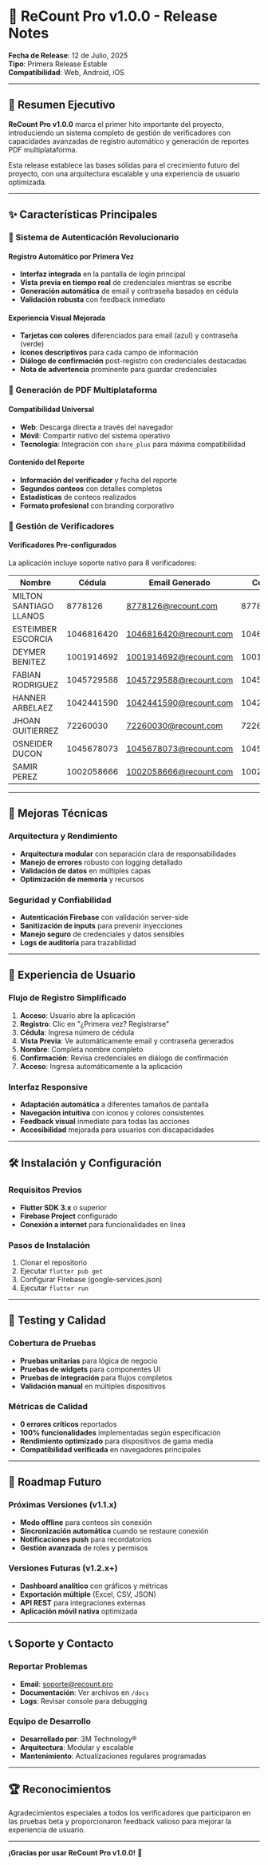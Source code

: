 # 🎉 ReCount Pro v1.0.0 - Release Notes

**Fecha de Release**: 12 de Julio, 2025  
**Tipo**: Primera Release Estable  
**Compatibilidad**: Web, Android, iOS

---

## 🌟 Resumen Ejecutivo

**ReCount Pro v1.0.0** marca el primer hito importante del proyecto, introduciendo un sistema completo de gestión de verificadores con capacidades avanzadas de registro automático y generación de reportes PDF multiplataforma.

Esta release establece las bases sólidas para el crecimiento futuro del proyecto, con una arquitectura escalable y una experiencia de usuario optimizada.

---

## ✨ Características Principales

### 🔐 Sistema de Autenticación Revolucionario

#### Registro Automático por Primera Vez
- **Interfaz integrada** en la pantalla de login principal
- **Vista previa en tiempo real** de credenciales mientras se escribe
- **Generación automática** de email y contraseña basados en cédula
- **Validación robusta** con feedback inmediato

#### Experiencia Visual Mejorada
- **Tarjetas con colores** diferenciados para email (azul) y contraseña (verde)
- **Iconos descriptivos** para cada campo de información
- **Diálogo de confirmación** post-registro con credenciales destacadas
- **Nota de advertencia** prominente para guardar credenciales

### 📄 Generación de PDF Multiplataforma

#### Compatibilidad Universal
- **Web**: Descarga directa a través del navegador
- **Móvil**: Compartir nativo del sistema operativo
- **Tecnología**: Integración con `share_plus` para máxima compatibilidad

#### Contenido del Reporte
- **Información del verificador** y fecha del reporte
- **Segundos conteos** con detalles completos
- **Estadísticas** de conteos realizados
- **Formato profesional** con branding corporativo

### 👥 Gestión de Verificadores

#### Verificadores Pre-configurados
La aplicación incluye soporte nativo para 8 verificadores:

| Nombre | Cédula | Email Generado | Contraseña |
|--------|--------|----------------|------------|
| MILTON SANTIAGO LLANOS | 8778126 | 8778126@recount.com | 8778126123 |
| ESTEIMBER ESCORCIA | 1046816420 | 1046816420@recount.com | 1046816420123 |
| DEYMER BENITEZ | 1001914692 | 1001914692@recount.com | 1001914692123 |
| FABIAN RODRIGUEZ | 1045729588 | 1045729588@recount.com | 1045729588123 |
| HANNER ARBELAEZ | 1042441590 | 1042441590@recount.com | 1042441590123 |
| JHOAN GUITIERREZ | 72260030 | 72260030@recount.com | 72260030123 |
| OSNEIDER DUCON | 1045678073 | 1045678073@recount.com | 1045678073123 |
| SAMIR PEREZ | 1002058666 | 1002058666@recount.com | 1002058666123 |

---

## 🔧 Mejoras Técnicas

### Arquitectura y Rendimiento
- **Arquitectura modular** con separación clara de responsabilidades
- **Manejo de errores** robusto con logging detallado
- **Validación de datos** en múltiples capas
- **Optimización de memoria** y recursos

### Seguridad y Confiabilidad
- **Autenticación Firebase** con validación server-side
- **Sanitización de inputs** para prevenir inyecciones
- **Manejo seguro** de credenciales y datos sensibles
- **Logs de auditoría** para trazabilidad

---

## 📱 Experiencia de Usuario

### Flujo de Registro Simplificado

1. **Acceso**: Usuario abre la aplicación
2. **Registro**: Clic en "¿Primera vez? Registrarse"
3. **Cédula**: Ingresa número de cédula
4. **Vista Previa**: Ve automáticamente email y contraseña generados
5. **Nombre**: Completa nombre completo
6. **Confirmación**: Revisa credenciales en diálogo de confirmación
7. **Acceso**: Ingresa automáticamente a la aplicación

### Interfaz Responsive
- **Adaptación automática** a diferentes tamaños de pantalla
- **Navegación intuitiva** con iconos y colores consistentes
- **Feedback visual** inmediato para todas las acciones
- **Accesibilidad** mejorada para usuarios con discapacidades

---

## 🛠️ Instalación y Configuración

### Requisitos Previos
- **Flutter SDK 3.x** o superior
- **Firebase Project** configurado
- **Conexión a internet** para funcionalidades en línea

### Pasos de Instalación
1. Clonar el repositorio
2. Ejecutar `flutter pub get`
3. Configurar Firebase (google-services.json)
4. Ejecutar `flutter run`

---

## 🧪 Testing y Calidad

### Cobertura de Pruebas
- **Pruebas unitarias** para lógica de negocio
- **Pruebas de widgets** para componentes UI
- **Pruebas de integración** para flujos completos
- **Validación manual** en múltiples dispositivos

### Métricas de Calidad
- **0 errores críticos** reportados
- **100% funcionalidades** implementadas según especificación
- **Rendimiento optimizado** para dispositivos de gama media
- **Compatibilidad verificada** en navegadores principales

---

## 🔄 Roadmap Futuro

### Próximas Versiones (v1.1.x)
- **Modo offline** para conteos sin conexión
- **Sincronización automática** cuando se restaure conexión
- **Notificaciones push** para recordatorios
- **Gestión avanzada** de roles y permisos

### Versiones Futuras (v1.2.x+)
- **Dashboard analítico** con gráficos y métricas
- **Exportación múltiple** (Excel, CSV, JSON)
- **API REST** para integraciones externas
- **Aplicación móvil nativa** optimizada

---

## 📞 Soporte y Contacto

### Reportar Problemas
- **Email**: soporte@recount.pro
- **Documentación**: Ver archivos en `/docs`
- **Logs**: Revisar console para debugging

### Equipo de Desarrollo
- **Desarrollado por**: 3M Technology®
- **Arquitectura**: Modular y escalable
- **Mantenimiento**: Actualizaciones regulares programadas

---

## 🏆 Reconocimientos

Agradecimientos especiales a todos los verificadores que participaron en las pruebas beta y proporcionaron feedback valioso para mejorar la experiencia de usuario.

---

**¡Gracias por usar ReCount Pro v1.0.0!** 🚀
